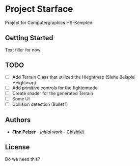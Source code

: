 # Project Starface

Project for Computergraphics HS-Kempten

## Getting Started

Text filler for now

## TODO
- [ ] Add Terrain Class that utilized the Hieghtmap (Siehe Beispiel Heightmap)
- [ ] Add primitive controls for the fightermodel
- [ ] Create shader for the generated Terrain
- [ ] Some UI
- [ ] Collision detection (Bullet?)

## Authors

* **Finn Pelzer** - *Initial work* - [Chishikii](https://github.com/chishikii)

## License

Do we need this?
